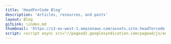 ```yaml
---
title: 'HeadForCode Blog'
description: 'Articles, resources, and posts'
layout: Blog
gitLink: \index.md
thumbnail: 'https://s3-eu-west-1.amazonaws.com/assets.site.headforcode.com/icons/js.png'
script: <script async src="//pagead2.googlesyndication.com/pagead/js/adsbygoogle.js"></script>
---
```

